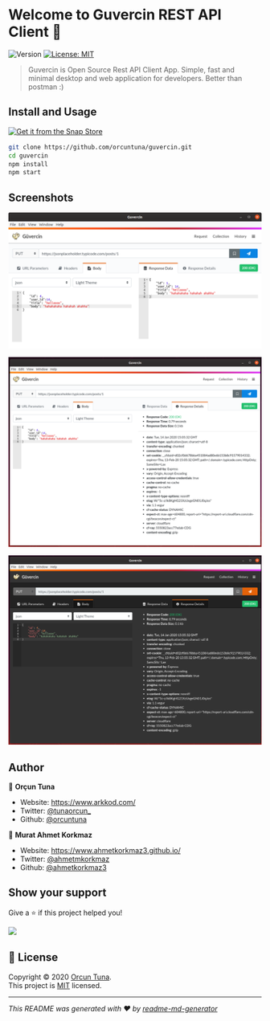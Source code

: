 <h1>Welcome to Guvercin REST API Client 👋</h1>
<p>
  <img alt="Version" src="https://img.shields.io/badge/version-1.0.0-blue.svg?cacheSeconds=2592000" />
  <a href="https://opensource.org/licenses/MIT" target="_blank">
    <img alt="License: MIT" src="https://img.shields.io/badge/License-MIT-yellow.svg" />
  </a>
</p>

> Guvercin is Open Source Rest API Client App. Simple, fast and minimal desktop and web application for developers. Better than postman :)

## Install and Usage

<a href="https://snapcraft.io/guvercin">
  <img alt="Get it from the Snap Store" src="https://snapcraft.io/static/images/badges/en/snap-store-black.svg" />
</a>

```sh
git clone https://github.com/orcuntuna/guvercin.git
cd guvercin
npm install
npm start
```

## Screenshots

![Guvercin App Request and Response](images/screenshot/screenshot-1.png)

![Guvercin App Response Details](images/screenshot/screenshot-2.png)

![Guvercin App Dark Theme](images/screenshot/screenshot-3.png)


## Author

👤 **Orçun Tuna**

* Website: https://www.arkkod.com/
* Twitter: [@tunaorcun\_](https://twitter.com/tunaorcun\_)
* Github: [@orcuntuna](https://github.com/orcuntuna)

👤 **Murat Ahmet Korkmaz**

* Website: https://www.ahmetkorkmaz3.github.io/
* Twitter: [@ahmetmkorkmaz](https://twitter.com/ahmetmkorkmaz)
* Github: [@ahmetkorkmaz3](https://github.com/ahmetkorkmaz3)

## Show your support

Give a ⭐️ if this project helped you!

<a href="https://www.patreon.com/guvercin/">
  <img src="https://c5.patreon.com/external/logo/become_a_patron_button@2x.png" width="160">
</a>

## 📝 License

Copyright © 2020 [Orcun Tuna](https://github.com/orcuntuna).<br />
This project is [MIT](https://opensource.org/licenses/MIT) licensed.

***
_This README was generated with ❤️ by [readme-md-generator](https://github.com/kefranabg/readme-md-generator)_
